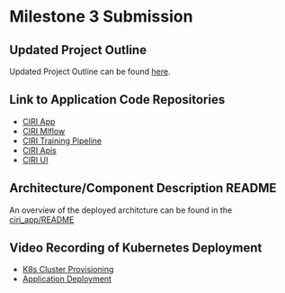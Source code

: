 # Milestone 3 Submission

## Updated Project Outline

Updated Project Outline can be found [here](https://docs.google.com/presentation/d/14g9NeRfnqK8ScuRJ2AektX35DEWHJQoZHNH7vZUrNqQ/edit?usp=sharing).

## Link to Application Code Repositories

* [CIRI App](https://github.com/canirecycleit/ciri_app)
* [CIRI Mlflow](https://github.com/canirecycleit/mlflow)
* [CIRI Training Pipeline](https://github.com/canirecycleit/model_training_pipeline)
* [CIRI Apis](https://github.com/canirecycleit/backend_apis)
* [CIRI UI](https://github.com/canirecycleit/frontend_ui)

## Architecture/Component Description README

An overview of the deployed architcture can be found in the [ciri_app/README](https://github.com/canirecycleit/ciri_app/blob/master/README.md)

## Video Recording of Kubernetes Deployment

* [K8s Cluster Provisioning](ciri_cluster_create.mp4)
* [Application Deployment](ciri_app_deploy_k8s.mp4)
